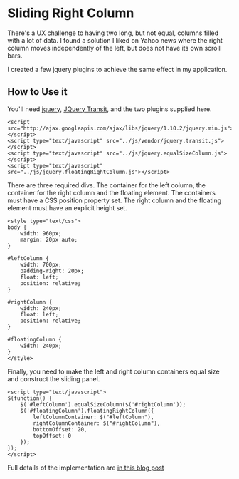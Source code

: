 # Sliding Right Column

There's a UX challenge to having two long, but not equal, columns filled with a lot of data.
I found a solution I liked on Yahoo news where the right column moves independently of the left,
but does not have its own scroll bars. 

I created a few jquery plugins to achieve the same effect in my application. 

## How to Use it

You'll need [jquery](http://jquery.com), [JQuery Transit](http://ricostacruz.com/jquery.transit/), and the two plugins supplied here.

    <script src="http://ajax.googleapis.com/ajax/libs/jquery/1.10.2/jquery.min.js"></script>
    <script type="text/javascript" src="../js/vendor/jquery.transit.js"></script>
    <script type="text/javascript" src="../js/jquery.equalSizeColumn.js"></script>
    <script type="text/javascript" src="../js/jquery.floatingRightColumn.js"></script>
    
There are three required divs. The container for the left column, the container for the right column and the floating element.
The containers must have a CSS position property set. The right column and the floating element must have an explicit height set.

    <style type="text/css">
    body {
        width: 960px;
        margin: 20px auto;
    }

    #leftColumn {
        width: 700px;
        padding-right: 20px;
        float: left;
        position: relative;
    }

    #rightColumn {
        width: 240px;
        float: left;
        position: relative;
    }

    #floatingColumn {
        width: 240px;
    }
    </style>

Finally, you need to make the left and right column containers equal size and construct the sliding panel.

    <script type="text/javascript">
    $(function() {
        $('#leftColumn').equalSizeColumn($('#rightColumn'));
        $('#floatingColumn').floatingRightColumn({
            leftColumnContainer: $("#leftColumn"),
            rightColumnContainer: $("#rightColumn"),
            bottomOffset: 20,
            topOffset: 0
        }); 
    });
    </script>
    
Full details of the implementation are [in this blog post](http://www.tejusparikh.com)
